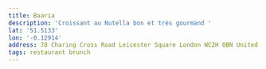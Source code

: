 ```yaml
---
title: Baaria
description: 'Croissant au Nutella bon et très gourmand '
lat: '51.5133'
lon: '-0.12914'
address: 78 Charing Cross Road Leicester Square London WC2H 0BN United Kingdom
tags: restaurant brunch
---
```

